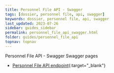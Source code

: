 ```yaml
---
title: Personnel File API - Swagger
tags: [dossier, personnel file, api, swagger]
keywords: dossier, personnel file, api, swagger
last_updated: 2023-07-26
sidebar: guides_sidebar
permalink: personnel_file_api_swagger.html
folder: guides/personnel_file_api
topnav: topnav
---
```


Personnel File API - Swagger
Swagger pages
- [Personnel File API endpoint](https://personnelfileapi.youforce.com/swagger/index.html){:target="\_blank"}
